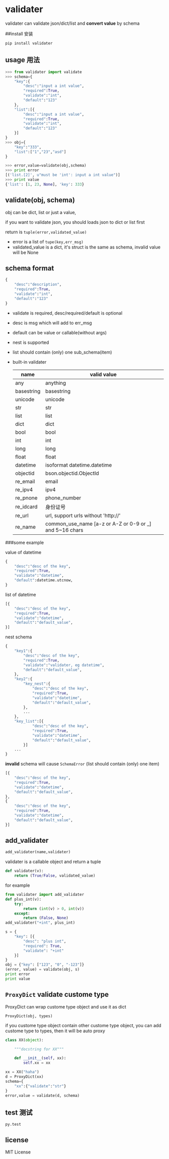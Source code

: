# validater 

validater can validate json/dict/list and **convert value** by schema


##install 安装

	pip install validater


## usage 用法

```python
>>> from validater import validate
>>> schema={
	"key":{
		"desc":"input a int value",
		"required":True,
		"validate":"int",
		"default":"123"
	},
	"list":[{
		"desc":"input a int value",
		"required":True,
		"validate":"int",
		"default":"123"
	}]
}
>>> obj={
	"key":"333",
	"list":["1","23","asd"]
}

>>> error,value=validate(obj,schema)
>>> print error
[('list.[2]', u"must be 'int': input a int value")]
>>> print value
{'list': [1, 23, None], 'key': 333}
```


## validate(obj, schema)

obj can be dict, list or just a value, 

if you want to validate json, you should loads json to dict or list first

return is `tuple(error,validated_value)`

- error is a list of `tupe(key,err_msg)`
- validated_value is a dict, it's struct is the same as schema, invalid value will be None


## schema format

```python
{
	"desc":"description",
	"required":True,
	"validate":"int",
	"default":"123"
}
```

- validate is required, desc/required/default is optional
- desc is msg which will add to err_msg
- default can be value or callable(without args)
- nest is supported
- list should contain (only) one sub_schema(item)
- built-in validater

	|name           | valid value 
	|---------------|-----------------------------------
	|any            | anything
	|basestring     | basestring
	|unicode        | unicode
	|str            | str
	|list           | list
	|dict           | dict
	|bool           | bool
	|int            | int
	|long           | long
	|float          | float
	|datetime       | isoformat datetime.datetime
	|objectid       | bson.objectid.ObjectId
	|re_email       | email
	|re_ipv4        | ipv4
	|re_pnone       | phone_number
	|re_idcard      | 身份证号
	|re_url         | url, support urls without 'http://'
	|re_name        | common_use_name [a-z or A-Z or 0-9 or _] and 5~16 chars 

###some example

value of datetime
```python
{
    "desc":"desc of the key",
    "required":True,
    "validate":"datetime",
    "default":datetime.utcnow,
}
```
list of datetime
```python
[{
    "desc":"desc of the key",
    "required":True,
    "validate":"datetime",
    "default":"default_value",
}]
```
nest schema
```python
{
    "key1":{
        "desc":"desc of the key",
        "required":True,
        "validate":"validater, eg datetime",
        "default":"default_value",
    },
    "key2":{
        "key_nest":{
            "desc":"desc of the key",
            "required":True,
            "validate":"datetime",
            "default":"default_value",
        },
        ...
    },
    "key_list":[{
            "desc":"desc of the key",
            "required":True,
            "validate":"datetime",
            "default":"default_value",
        }]
    ...
}   
```

**invalid** schema will cause `SchemaError` (list should contain (only) one item)
```python
[{
    "desc":"desc of the key",
    "required":True,
    "validate":"datetime",
    "default":"default_value",
},
{
    "desc":"desc of the key",
    "required":True,
    "validate":"datetime",
    "default":"default_value",
}]
```


## add_validater

```python
add_validater(name,validater)
```

validater is a callable object and return a tuple
```python
def validater(v):
	return (True/False, validated_value)
```

for example
```python
from validater import add_validater
def plus_int(v):
    try:
        return (int(v) > 0, int(v))
    except:
        return (False, None)
add_validater("+int", plus_int)

s = {
    "key": [{
        "desc": "plus int",
        "required": True,
        "validate": "+int"
    }]
}
obj = {"key": ["123", "0", "-123"]}
(error, value) = validate(obj, s)
print error
print value
```

## `ProxyDict` validate custome type

ProxyDict can wrap custome type object and use it as dict

	ProxyDict(obj, types)

if you custome type object contain other custome type object, you can add custome type to types, then it will be auto proxy 

```python
class XX(object):

    """docstring for XX"""

    def __init__(self, xx):
        self.xx = xx

xx = XX("haha")
d = ProxyDict(xx)
schema={
	"xx":{"validate":"str"}
}
error,value = validate(d, schema)
```


## test 测试
	
	py.test

## license 

MIT License